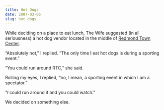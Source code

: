 ```yaml
---
title: Hot Dogs
date: 2007-03-05
slug: hot_dogs
---
```

<p>While deciding on a place to eat lunch, The Wife suggested (in all seriousness) a hot dog vendor located in the middle of <a href="http://www.redmondtowncenter.com/">Redmond Town Center</a>.</p>

<p>&#8220;Absolutely not,&#8221; I replied. &#8220;The only time I eat hot dogs is during a sporting event.&#8221;</p>

<p>&#8220;You could run around RTC,&#8221; she said.</p>

<p>Rolling my eyes, I replied, &#8220;no, I mean, a sporting event in which I am a spectator.&#8221;</p>

<p>&#8220;<em>I</em> could run around it and you could watch.&#8221;</p>

<p>We decided on something else.</p>